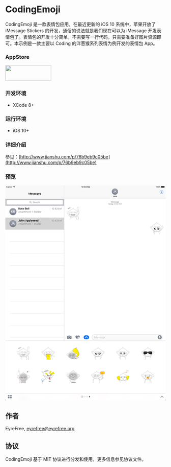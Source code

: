 # CodingEmoji

CodingEmoji 是一款表情包应用，在最近更新的 iOS 10 系统中，苹果开放了 iMessage Stickers 的开发，通俗的说法就是我们现在可以为 iMessage 开发表情包了。表情包的开发十分简单，不需要写一行代码，只需要准备好图片资源即可。本示例是一款主要以 Coding 的洋葱猴系列表情为例开发的表情包 App。  

### AppStore

<a target='_blank' href='https://itunes.apple.com/cn/app/yang-cong-hou-biao-qing-bao/id1166254758?mt=8'>
<img src='http://ww2.sinaimg.cn/large/0060lm7Tgw1f1hgrs1ebwj308102q0sp.jpg' width='144' height='49' />
</a>

### 开发环境

- XCode 8+

### 运行环境

- iOS 10+

### 详细介绍

参见：[http://www.jianshu.com/p/76b9eb9c05be](http://www.jianshu.com/p/76b9eb9c05be)

### 预览

![](Images/S_2048_2732.png)

## 作者

EyreFree, eyrefree@eyrefree.org

## 协议

CodingEmoji 基于 MIT 协议进行分发和使用，更多信息参见协议文件。

